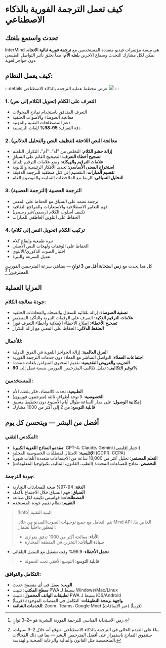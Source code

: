# كيف تعمل الترجمة الفورية بالذكاء الاصطناعي

## تحدث واستمع بلغتك

InterMind هي منصة مؤتمرات فيديو متعددة المستخدمين مع **ترجمة فورية ثنائية الاتجاه**. يمكن لكل مشارك التحدث وسماع الآخرين **بلغته الأم**، مما يخلق تأثير التواصل الطبيعي دون حواجز لغوية.

## كيف يعمل النظام:

:::details عرض مخطط عملية الترجمة بالذكاء الاصطناعي
![](/interpretating.svg)
:::

### 1. **التعرف على الكلام (تحويل الكلام إلى نص)**

- التعرف المتدفق باستخدام نماذج المحولات
- معالجة الضوضاء والأصوات الخلفية
- دعم المصطلحات التقنية والمهنية
- دقة التعرف: **95-98%** للغات الرئيسية

### 2. **معالجة النص اللاحقة (تنظيف النص والتحليل الدلالي)**

- **إزالة حشو الكلام**: التخلص من "آه"، "أم"، التكرار، التلعثم
- **تصحيح أخطاء التعرف**: التصحيح القائم على السياق
- **علامات الترقيم والهيكلة**: وضع علامات الترقيم تلقائياً
- **استخراج المعنى الأساسي**: تحديد الأفكار الرئيسية والثانوية
- **تقسيم العبارات**: التقسيم إلى كتل منطقية للترجمة الدقيقة
- **التحليل السياقي**: الربط مع الملاحظات السابقة والموضوع العام

### 3. **الترجمة العصبية (الترجمة العصبية)**

- ترجمة تعتمد على السياق مع الحفاظ على المعنى
- فهم التعابير الاصطلاحية والاستعارات والمراجع الثقافية
- تكييف أسلوب الكلام (رسمي/غير رسمي)
- الحفاظ على التلوين العاطفي للعبارات

### 4. **تركيب الكلام (تحويل النص إلى كلام)**

- نبرة طبيعية وإيقاع كلام
- الحفاظ على الوقفات ولهجات النص الأصلي
- اختيار الصوت الذكوري/الأنثوي
- تعديل السرعة والنبرة

كل هذا يحدث مع **زمن استجابة أقل من 3 ثوانٍ** — يضاهي سرعة المترجمين الفوريين المحترفين[^1] [^2].

## المزايا العملية

### جودة معالجة الكلام:

- **تصفية الضوضاء**: إزالة تلقائية للسعال والضحك والمحادثات الخلفية
- **علامات الترقيم الذكية**: التعرف على الوقفات النبرية والتأكيد المنطقي
- **تصحيح الأخطاء**: إصلاح الأخطاء الإملائية وأخطاء التعرف فوراً
- **الضغط الدلالي**: الحفاظ على المعنى مع إزالة التكرار

### للأعمال:

- **الفرق العالمية**: إزالة الحواجز اللغوية في الفرق الدولية
- **اجتماعات العملاء**: التواصل المباشر مع العملاء دون خدمات الترجمة الفورية
- **التدريب والعروض التقديمية**: تقديم المحتوى المتزامن بلغات متعددة
- **توفير التكاليف**: تقليل تكاليف المترجمين الفوريين بنسبة تصل إلى **80%**

### للمستخدمين:

- **الطبيعية**: تحدث كالمعتاد، فكر بلغتك الأم
- **الخصوصية**: لا توجد أطراف ثالثة (مترجمون فوريون)
- **إمكانية الوصول**: على مدار الساعة طوال أيام الأسبوع دون تخطيط مسبق
- **قابلية التوسع**: من 2 إلى أكثر من 1000 مشارك

## أفضل من البشر — ويتحسن كل يوم

### المكدس التقني:

- **مقدمو النماذج اللغوية الكبيرة**: GPT-4، Claude، Gemini (اختيار إقليمي)
- **الإقليمية**: الامتثال لمتطلبات الخصوصية المحلية (GDPR، CCPA)
- **التعلم المستمر**: تحليل أكثر من 10,000 ساعة من الاجتماعات متعددة اللغات شهرياً
- **التخصص**: نماذج للصناعات المحددة (الطب، القانون، المالية، تكنولوجيا المعلومات)

### جودة الترجمة:

- **الدقة**: 94-97% صحة للمحادثات التجارية
- **السياق**: فهم السياق خلال الاجتماع بأكمله
- **المصطلحات**: قواميس تكيفية لكل صناعة
- **التقييم**: نظام تقييم جودة المستخدم

> [!info] البنية التقنية
>
> يتم التعامل مع جميع توجيهات الصوت/الفيديو من خلال Mind API الخاص بنا، المطور داخلياً لضمان:
>
> - **الأداء**: معالجة أكثر من 1000 تدفق متوازي
> - **سيادة البيانات**: التخزين في المنطقة المختارة
- **تحمل الأخطاء**: 99.9% وقت تشغيل مع التبديل التلقائي
> - **قابلية التوسع**: التوسع الأفقي تحت الحمولة

### التكامل والتوافق:

- **الويب**: يعمل في أي متصفح حديث
- **سطح المكتب**: تثبيت PWA بسيط لـ Windows/Mac/Linux
- **تطبيقات الهاتف المحمول**: تثبيت PWA بسيط لـ iOS/Android
- **واجهة برمجة التطبيقات**: التكامل في المنصات الموجودة (قريباً)
- **الخدمات الشائعة**: Zoom، Teams، Google Meet (عبر الإضافات) (قريباً)

[^1]: زمن الاستجابة القياسي للترجمة الفورية البشرية هو ~2–3 ثوانٍ.

[^2]: بناءً على التقدم الحالي في الترجمة بالذكاء الاصطناعي، نتوقع أنه خلال 2–3 سنوات، ستتفوق النماذج باستمرار على أفضل المترجمين البشر — بما في ذلك المجالات المتخصصة مثل القانون والمالية والرعاية الصحية والهندسة.